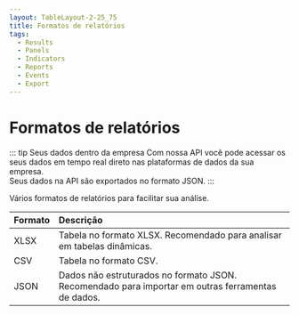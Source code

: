 ```yaml
---
layout: TableLayout-2-25_75
title: Formatos de relatórios
tags:
  - Results
  - Panels
  - Indicators
  - Reports
  - Events
  - Export
---
```


# Formatos de relatórios

::: tip Seus dados dentro da empresa
Com nossa API você pode acessar os seus dados em tempo real direto nas plataformas de dados da sua empresa.<br>
Seus dados na API são exportados no formato JSON.
:::

Vários formatos de relatórios para facilitar sua análise.

| Formato | Descrição                                                                                         |
| :------ | :------------------------------------------------------------------------------------------------ |
| XLSX    | Tabela no formato XLSX. Recomendado para analisar em tabelas dinâmicas.                           |
| CSV     | Tabela no formato CSV.                                                                            |
| JSON    | Dados não estruturados no formato JSON. Recomendado para importar em outras ferramentas de dados. |
